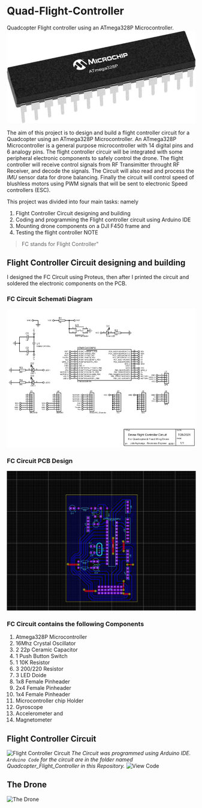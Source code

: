 # Quad-Flight-Controller
Quadcopter Flight controller using an ATmega328P Microcontroller.
![Picture of ATmega328P](https://raw.githubusercontent.com/giulionyakunga/Quad-Flight-Controller/main/ATmega328P.jpg)

The aim of this project is to design and build a flight controller circuit for a Quadcopter using an ATmega328P Microcontroller. An ATmega328P Microcontroller is a general purpose microcontroller with 14 digital pins and 6 analogy pins.
The flight controller circuir will be integrated with some peripheral electronic components to safely control the drone. The flight controller will receive control signals from RF Transimitter throught RF Receiver, and decode the signals. The Circuit will also read and process the *IMU* sensor data for drone balancing. Finally the circuit will control speed of blushless motors using PWM signals that will be sent to electronic Speed controllers (ESC).

This project was divided into four main tasks: namely
  1. Flight Controller Circuit designing and building
  2. Coding and programming the Flight controller circuit using Arduino IDE
  3. Mounting drone components on a DJI F450 frame and
  4. Testing the flight controller 
NOTE
> FC stands for Flight Controller"

## Flight Controller Circuit designing and building
I designed the FC Circuit using Proteus, then after I printed the circuit and soldered the electronic components on the PCB.
### FC Circuit Schemati Diagram
![Flight Controller Schematic Circuit Diagram](https://raw.githubusercontent.com/giulionyakunga/Quad-Flight-Controller/main/Flight%20Controller%20Schematic%20Circuit%20Diagram.png)
### FC Circuit PCB Design
![Flight Controller PCB Design](https://raw.githubusercontent.com/giulionyakunga/Quad-Flight-Controller/main/Flight%20Controller%20PCB%20Design.jpg)

### FC Circuit contains the following Components
1. Atmega328P Microcontroller
2. 16Mhz Crystal Oscillator
3. 2 22p Ceramic Capacitor
4. 1 Push Button Switch
5. 1 10K Resistor
6. 3 200/220 Resistor
7. 3 LED Doide
8. 1x8 Female Pinheader
9. 2x4 Female Pinheader
10. 1x4 Female Pinheader
11. Microcontroller chip Holder
12. Gyroscope
13. Accelerometer and
14. Magnetometer

## Flight Controller Circuit
![Flight Controller Circuit](https://raw.githubusercontent.com/giulionyakunga/Quad-Flight-Controller/main/Flight%20Controller%20Circuit.jpg)
*The Circuit was programmed using Arduino IDE. ```Arduino Code``` for the circuit are in the folder named Quadcopter_Flight_Controller in this Repository.* ![View Code](https://github.com/giulionyakunga/Quad-Flight-Controller/blob/main/Quadcopter_Flight_Controller/Quadcopter_Flight_Controller.ino)


## The Drone
![The Drone](https://raw.githubusercontent.com/giulionyakunga/Quad-Flight-Controller/main/Drone.jpg)
